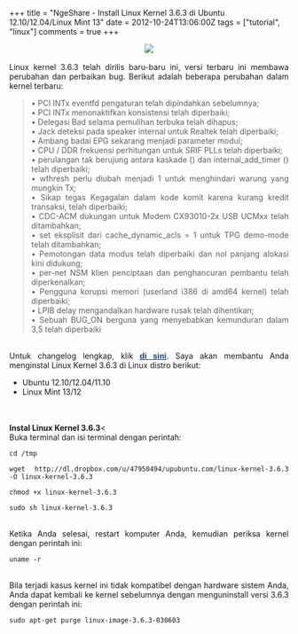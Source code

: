+++
title = "NgeShare - Install Linux Kernel 3.6.3 di Ubuntu 12.10/12.04/Linux Mint 13"
date = 2012-10-24T13:06:00Z
tags = ["tutorial", "linux"]
comments = true
+++

<center><img border="0" data-original-height="900" data-original-width="1600" src="https://4.bp.blogspot.com/-vD0Tkh9F008/W-7IYmoAZeI/AAAAAAAASaM/kb5SFGWHncQUDsEne1HIImqSCAo4evW7ACLcBGAs/s1600/linuxkernel.jpg" /></center><br />
<div style="text-align: justify;">Linux kernel 3.6.3 telah dirilis baru-baru ini, versi terbaru ini membawa perubahan dan perbaikan bug. Berikut adalah beberapa perubahan dalam kernel terbaru:<br />
<blockquote class="tr_bq">• PCI INTx eventfd pengaturan telah dipindahkan sebelumnya;<br />• PCI INTx menonaktifkan konsistensi telah diperbaiki;<br />• Delegasi Bad selama pemulihan terbuka telah dihapus;<br />• Jack deteksi pada speaker internal untuk Realtek telah diperbaiki;<br />• Ambang badai EPG sekarang menjadi parameter modul;<br />• CPU / DDR frekuensi perhitungan untuk SRIF PLLs telah diperbaiki;<br />• perulangan tak berujung antara kaskade () dan internal_add_timer () telah diperbaiki;<br />• wthresh perlu diubah menjadi 1 untuk menghindari warung yang mungkin Tx;<br />• Sikap tegas Kegagalan dalam kode komit karena kurang kredit transaksi, telah diperbaiki;<br />• CDC-ACM dukungan untuk Modem CX93010-2x USB UCMxx telah ditambahkan;<br />• set eksplisit dari cache_dynamic_acls = 1 untuk TPG demo-mode telah ditambahkan;<br />• Pemotongan data modus telah diperbaiki dan nol panjang alokasi kini didukung;<br />• per-net NSM klien penciptaan dan penghancuran pembantu telah diperkenalkan;<br />• Pengguna korupsi memori (userland i386 di amd64 kernel) telah diperbaiki;<br />• LPIB delay mengandalkan hardware rusak telah dihentikan;<br />• Sebuah BUG_ON berguna yang menyebabkan kemunduran dalam 3,5 telah diperbaiki</blockquote><br />
Untuk changelog lengkap, klik <b><a href="http://goo.gl/w16BL"><span style="color: #0b5394;">di sini</span></a></b>. Saya akan membantu Anda menginstal Linux Kernel 3.6.3 di Linux distro berikut:<br />
<ul style="text-align: justify;"><li>Ubuntu 12.10/12.04/11.10</li><li>Linux Mint 13/12</li></ul><br /><br />
<b>Instal Linux Kernel 3.6.3</b><<br />
Buka terminal dan isi terminal dengan perintah:<br />
<pre><code>cd /tmp<br /><br />wget http://dl.dropbox.com/u/47950494/upubuntu.com/linux-kernel-3.6.3 -O linux-kernel-3.6.3<br /><br />chmod +x linux-kernel-3.6.3<br /><br />sudo sh linux-kernel-3.6.3</code></pre><br />
Ketika Anda selesai, restart komputer Anda, kemudian periksa kernel dengan perintah ini:<br />
<pre><code>uname -r<br /></code></pre><br />
Bila terjadi kasus kernel ini tidak kompatibel dengan hardware sistem Anda, Anda dapat kembali ke kernel sebelumnya dengan menguninstall versi 3.6.3 dengan perintah ini:<br />
<pre><code>sudo apt-get purge linux-image-3.6.3-030603<br /></code></pre></div>
